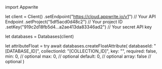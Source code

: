 import Appwrite

let client = Client()
    .setEndpoint("https://cloud.appwrite.io/v1") // Your API Endpoint
    .setProject("5df5acd0d48c2") // Your project ID
    .setKey("919c2d18fb5d4...a2ae413da83346ad2") // Your secret API key

let databases = Databases(client)

let attributeFloat = try await databases.createFloatAttribute(
    databaseId: "[DATABASE_ID]",
    collectionId: "[COLLECTION_ID]",
    key: "",
    required: false,
    min: 0, // optional
    max: 0, // optional
    default: 0, // optional
    array: false // optional
)

